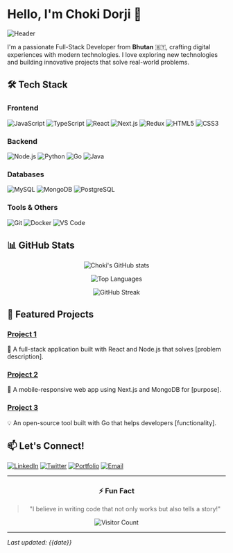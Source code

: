# Hello, I'm Choki Dorji 👋

![Header](https://github.com/ChokiDorji/ChokiDorji/blob/main/github-header.png)

I'm a passionate Full-Stack Developer from **Bhutan** 🇧🇹, crafting digital experiences with modern technologies. I love exploring new technologies and building innovative projects that solve real-world problems.

## 🛠️ Tech Stack

### **Frontend**
![JavaScript](https://img.shields.io/badge/JavaScript-F7DF1E?style=for-the-badge&logo=javascript&logoColor=black)
![TypeScript](https://img.shields.io/badge/TypeScript-007ACC?style=for-the-badge&logo=typescript&logoColor=white)
![React](https://img.shields.io/badge/React-20232A?style=for-the-badge&logo=react&logoColor=61DAFB)
![Next.js](https://img.shields.io/badge/Next.js-000000?style=for-the-badge&logo=next.js&logoColor=white)
![Redux](https://img.shields.io/badge/Redux-593D88?style=for-the-badge&logo=redux&logoColor=white)
![HTML5](https://img.shields.io/badge/HTML5-E34F26?style=for-the-badge&logo=html5&logoColor=white)
![CSS3](https://img.shields.io/badge/CSS3-1572B6?style=for-the-badge&logo=css3&logoColor=white)

### **Backend**
![Node.js](https://img.shields.io/badge/Node.js-339933?style=for-the-badge&logo=nodedotjs&logoColor=white)
![Python](https://img.shields.io/badge/Python-3776AB?style=for-the-badge&logo=python&logoColor=white)
![Go](https://img.shields.io/badge/Go-00ADD8?style=for-the-badge&logo=go&logoColor=white)
![Java](https://img.shields.io/badge/Java-ED8B00?style=for-the-badge&logo=java&logoColor=white)

### **Databases**
![MySQL](https://img.shields.io/badge/MySQL-4479A1?style=for-the-badge&logo=mysql&logoColor=white)
![MongoDB](https://img.shields.io/badge/MongoDB-47A248?style=for-the-badge&logo=mongodb&logoColor=white)
![PostgreSQL](https://img.shields.io/badge/PostgreSQL-336791?style=for-the-badge&logo=postgresql&logoColor=white)

### **Tools & Others**
![Git](https://img.shields.io/badge/Git-F05032?style=for-the-badge&logo=git&logoColor=white)
![Docker](https://img.shields.io/badge/Docker-2496ED?style=for-the-badge&logo=docker&logoColor=white)
![VS Code](https://img.shields.io/badge/VS_Code-007ACC?style=for-the-badge&logo=visual-studio-code&logoColor=white)

## 📊 GitHub Stats

<div align="center">
  
![Choki's GitHub stats](https://github-readme-stats.vercel.app/api?username=ChokiDorji&show_icons=true&theme=radical&hide_border=true)
  
![Top Languages](https://github-readme-stats.vercel.app/api/top-langs/?username=ChokiDorji&layout=compact&theme=radical&hide_border=true)

![GitHub Streak](https://github-readme-streak-stats.herokuapp.com/?user=ChokiDorji&theme=radical&hide_border=true)

</div>

## 🌟 Featured Projects

### [Project 1](https://github.com/ChokiDorji/project1)
🔧 A full-stack application built with React and Node.js that solves [problem description].

### [Project 2](https://github.com/ChokiDorji/project2)
🚀 A mobile-responsive web app using Next.js and MongoDB for [purpose].

### [Project 3](https://github.com/ChokiDorji/project3)
💡 An open-source tool built with Go that helps developers [functionality].

## 📫 Let's Connect!

[![LinkedIn](https://img.shields.io/badge/LinkedIn-0077B5?style=for-the-badge&logo=linkedin&logoColor=white)](https://linkedin.com/in/chokidorji)
[![Twitter](https://img.shields.io/badge/Twitter-1DA1F2?style=for-the-badge&logo=twitter&logoColor=white)](https://twitter.com/chokidorji)
[![Portfolio](https://img.shields.io/badge/Portfolio-000000?style=for-the-badge&logo=About.me&logoColor=white)](https://chokidorji.dev)
[![Email](https://img.shields.io/badge/Email-D14836?style=for-the-badge&logo=gmail&logoColor=white)](mailto:hello@chokidorji.dev)

---

<div align="center">

### ⚡ Fun Fact
> "I believe in writing code that not only works but also tells a story!"

![Visitor Count](https://komarev.com/ghpvc/?username=ChokiDorji&color=blueviolet&style=flat-square)

</div>

---

*Last updated: {{date}}*
